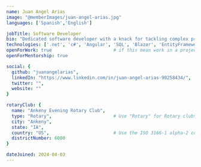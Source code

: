 ```yaml
---
name: Juan Angel Arias
image: "@memberImages/juan-angel-arias.jpg"
languages: ['Spanish','English']

jobTitle: Software Developer
bio: "Dedicated software developer with a knack for tackling complex problems and delivering user-centric solutions..."
technologies: ['.net', 'c#', 'Angular', 'SQL', 'Blazor', 'EntityFramework']
openForWork: true						# if this mean work in a project
openForMentorship: true

social: {
  github: "juanangelarias",
  linkedIn: "https://www.linkedin.com/in/juan-angel-arias-90258434/",
  twitter: "",
  website: ""
}

rotaryClub: {
  name: "Ankeny Evening Rotary Club",
  type: "Rotary",                       # Use "Rotary" for Rotary clubs and "Rotaract" for Rotaract clubs
  city: "Ankeny",
  state: "IA",
  country: "US",                        # Use the ISO 3166-1 alpha-2 country code: https://en.wikipedia.org/wiki/ISO_3166-1_alpha-2
  districtNumber: 6000
}

dateJoined: 2024-04-03
---
```

